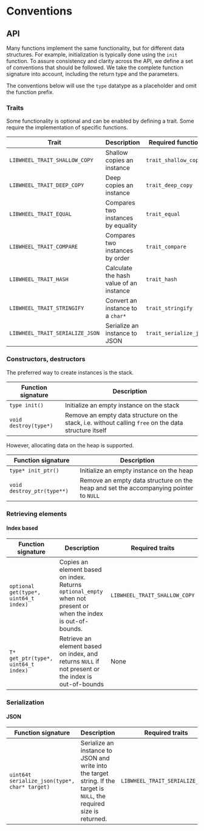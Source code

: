 # Conventions

## API

Many functions implement the same functionality, but for different data structures. For example, initialization is
typically done using the `init` function. To assure consistency and clarity across the API, we define a set of
conventions that should be followed. We take the complete function signature into account, including the return type and
the parameters.

The conventions below will use the `type` datatype as a placeholder and omit the function prefix.

### Traits

Some functionality is optional and can be enabled by defining a trait. Some require the implementation of specific
functions.

| Trait                           | Description                             | Required functions     |
|---------------------------------|-----------------------------------------|------------------------|
| `LIBWHEEL_TRAIT_SHALLOW_COPY`   | Shallow copies an instance              | `trait_shallow_copy`   |
| `LIBWHEEL_TRAIT_DEEP_COPY`      | Deep copies an instance                 | `trait_deep_copy`      |
| `LIBWHEEL_TRAIT_EQUAL`          | Compares two instances by equality      | `trait_equal`          |
| `LIBWHEEL_TRAIT_COMPARE`        | Compares two instances by order         | `trait_compare`        |
| `LIBWHEEL_TRAIT_HASH`           | Calculate the hash value of an instance | `trait_hash`           |
| `LIBWHEEL_TRAIT_STRINGIFY`      | Convert an instance to a `char*`        | `trait_stringify`      |
| `LIBWHEEL_TRAIT_SERIALIZE_JSON` | Serialize an instance to JSON           | `trait_serialize_json` |

### Constructors, destructors

The preferred way to create instances is the stack.

| Function signature    | Description                                                                                           |
|-----------------------|-------------------------------------------------------------------------------------------------------|
| `type init()`         | Initialize an empty instance on the stack                                                             |
| `void destroy(type*)` | Remove an empty data structure on the stack, i.e. without calling `free` on the data structure itself |

However, allocating data on the heap is supported.

| Function signature         | Description                                                                           |
|----------------------------|---------------------------------------------------------------------------------------|
| `type* init_ptr()`         | Initialize an empty instance on the heap                                              | 
| `void destroy_ptr(type**)` | Remove an empty data structure on the heap and set the accompanying pointer to `NULL` |

### Retrieving elements

#### Index based

| Function signature                    | Description                                                                                                     | Required traits               |
|---------------------------------------|-----------------------------------------------------------------------------------------------------------------|-------------------------------|
| `optional get(type*, uint64_t index)` | Copies an element based on index. Returns `optional_empty` when not present or when the index is out-of-bounds. | `LIBWHEEL_TRAIT_SHALLOW_COPY` |
| `T* get_ptr(type*, uint64_t index)`   | Retrieve an element based on index, and returns `NULL` if not present or the index is out-of-bounds             | None                          |

### Serialization

#### JSON

| Function signature                            | Description                                                                                                             | Required traits                 |
|-----------------------------------------------|-------------------------------------------------------------------------------------------------------------------------|---------------------------------|
| `uint64t serialize_json(type*, char* target)` | Serialize an instance to JSON and write into the target string. If the target is `NULL`, the required size is returned. | `LIBWHEEL_TRAIT_SERIALIZE_JSON` |
